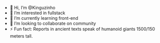 - 👋 Hi, I’m @Kinguzinho
- 👀 I’m interested in fullstack
- 🌱 I’m currently learning front-end
- 💞️ I’m looking to collaborate on community
- ⚡ Fun fact: Reports in ancient texts speak of humanoid giants 1500/150 meters tall.

